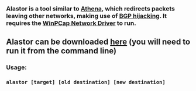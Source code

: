 ### Alastor is a tool similar to [Athena](https://github.com/jptr218/athena), which redirects packets leaving other networks, making use of [BGP hijacking](https://en.wikipedia.org/wiki/BGP_hijacking). It requires the [WinPCap Network Driver](https://www.winpcap.org/default.htm) to run.
## Alastor can be downloaded [here](https://github.com/jptr218/alastor/raw/main/alastor.exe) (you will need to run it from the command line)
### Usage:

### `alastor [target] [old destination] [new destination] `

